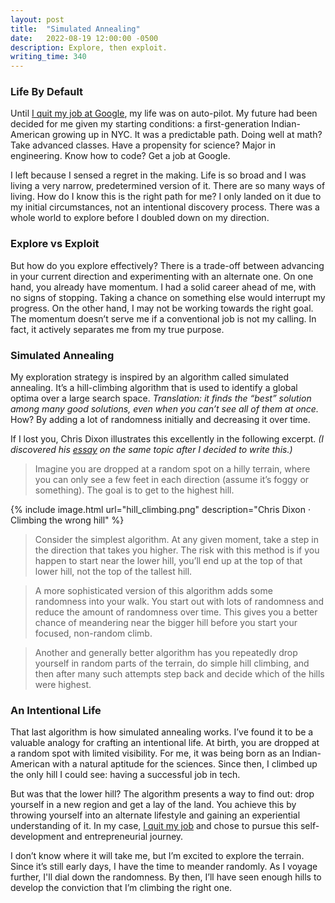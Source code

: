 ```yaml
---
layout: post
title:  "Simulated Annealing"
date:   2022-08-19 12:00:00 -0500
description: Explore, then exploit.
writing_time: 340
---
```


### Life By Default

Until [I quit my job at Google]({{site.url}}/why-i-quit-google), my life was on auto-pilot. My future had been decided for me given my starting conditions: a first-generation Indian-American growing up in NYC. It was a predictable path. Doing well at math? Take advanced classes. Have a propensity for science? Major in engineering. Know how to code? Get a job at Google.

I left because I sensed a regret in the making. Life is so broad and I was living a very narrow, predetermined version of it. There are so many ways of living. How do I know this is the right path for me? I only landed on it due to my initial circumstances, not an intentional discovery process. There was a whole world to explore before I doubled down on my direction.
 
### Explore vs Exploit

But how do you explore effectively? There is a trade-off between advancing in your current direction and experimenting with an alternate one. On one hand, you already have momentum. I had a solid career ahead of me, with no signs of stopping. Taking a chance on something else would interrupt my progress. On the other hand, I may not be working towards the right goal. The momentum doesn’t serve me if a conventional job is not my calling. In fact, it actively separates me from my true purpose.

### Simulated Annealing

My exploration strategy is inspired by an algorithm called simulated annealing. It’s a hill-climbing algorithm that is used to identify a global optima over a large search space. *Translation: it finds the “best” solution among many good solutions, even when you can’t see all of them at once.* How? By adding a lot of randomness initially and decreasing it over time.

If I lost you, Chris Dixon illustrates this excellently in the following excerpt. *(I discovered his [essay](https://cdixon.org/2009/09/19/climbing-the-wrong-hill) on the same topic after I decided to write this.)*

> Imagine you are dropped at a random spot on a hilly terrain, where you can only see a few feet in each direction (assume it’s foggy or something). The goal is to get to the highest hill.

{% include image.html url="hill_climbing.png" description="Chris Dixon · Climbing the wrong hill" %}

> Consider the simplest algorithm. At any given moment, take a step in the direction that takes you higher. The risk with this method is if you happen to start near the lower hill, you’ll end up at the top of that lower hill, not the top of the tallest hill.

> A more sophisticated version of this algorithm adds some randomness into your walk. You start out with lots of randomness and reduce the amount of randomness over time.  This gives you a better chance of meandering near the bigger hill before you start your focused, non-random climb.

> Another and generally better algorithm has you repeatedly drop yourself in random parts of the terrain, do simple hill climbing, and then after many such attempts step back and decide which of the hills were highest.

### An Intentional Life

That last algorithm is how simulated annealing works. I’ve found it to be a valuable analogy for crafting an intentional life. At birth, you are dropped at a random spot with limited visibility. For me, it was being born as an Indian-American with a natural aptitude for the sciences. Since then, I climbed up the only hill I could see: having a successful job in tech. 

But was that the lower hill? The algorithm presents a way to find out: drop yourself in a new region and get a lay of the land. You achieve this by throwing yourself into an alternate lifestyle and gaining an experiential understanding of it. In my case, [I quit my job]({{site.url}}/why-i-quit-google) and chose to pursue this self-development and entrepreneurial journey.

I don’t know where it will take me, but I’m excited to explore the terrain. Since it’s still early days, I have the time to meander randomly. As I voyage further, I'll dial down the randomness. By then, I’ll have seen enough hills to develop the conviction that I’m climbing the right one.